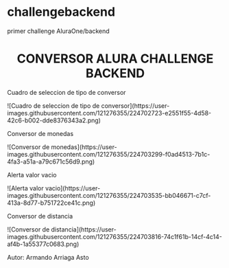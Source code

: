 # challengebackend
primer challenge AluraOne/backend
<h1 align="center"> CONVERSOR ALURA CHALLENGE BACKEND  </h1>
<p></p>
<p>Cuadro de seleccion de tipo de conversor</p>
![Cuadro de seleccion de tipo de conversor](https://user-images.githubusercontent.com/121276355/224702723-e2551f55-4d58-42c6-b002-dde8376343a2.png)
<p>Conversor de monedas</p>
![Conversor de monedas](https://user-images.githubusercontent.com/121276355/224703299-f0ad4513-7b1c-4fa3-a51a-a79c671c56d9.png)
<p>Alerta valor vacio</p>
![Alerta valor vacio](https://user-images.githubusercontent.com/121276355/224703535-bb046671-c7cf-413a-8d77-b751722ce41c.png)
<p>Conversor de distancia</p>
![Conversor de distancia](https://user-images.githubusercontent.com/121276355/224703816-74c1f61b-14cf-4c14-af4b-1a55377c0683.png)
<p>Autor: Armando Arriaga Asto</p>
